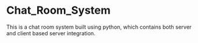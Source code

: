 # Chat_Room_System
This is a chat room system built using python, which contains both server and client based server integration.
